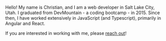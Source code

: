 Hello! My name is Christian, and I am a web developer in Salt Lake City, Utah. I graduated from DevMountain - a coding bootcamp - in 2015. Since then, I have worked extensively in JavaScript (and Typescript), primarily in Angular and React.

If you are interested in working with me, please [reach out](mailto:cbejensen@gmail.com)!
